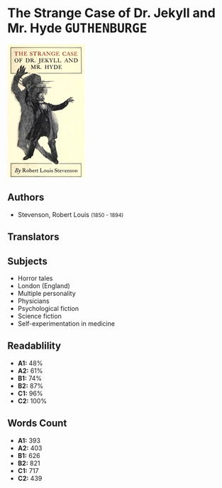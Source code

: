 # The Strange Case of Dr. Jekyll and Mr. Hyde <kbd>GUTHENBURGE</kbd>

![](./cover.medium.jpg "")

## Authors


 - Stevenson, Robert Louis <small>(1850 - 1894)</small>

## Translators



## Subjects


 - Horror tales
 - London (England)
 - Multiple personality
 - Physicians
 - Psychological fiction
 - Science fiction
 - Self-experimentation in medicine

## Readablility


 - **A1:** 48%
 - **A2:** 61%
 - **B1:** 74%
 - **B2:** 87%
 - **C1:** 96%
 - **C2:** 100%

## Words Count


 - **A1:** 393
 - **A2:** 403
 - **B1:** 626
 - **B2:** 821
 - **C1:** 717
 - **C2:** 439
